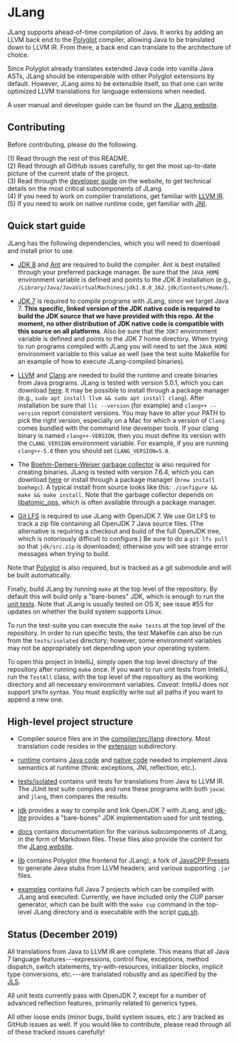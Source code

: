 JLang
========

JLang supports ahead-of-time compilation of Java. It works by adding an LLVM back end to the [Polyglot](https://www.cs.cornell.edu/projects/polyglot/) compiler, allowing Java to be translated down to LLVM IR.
From there, a back end can translate to the architecture of choice.

Since Polyglot already translates extended Java code into vanilla Java ASTs, JLang should be interoperable with other Polyglot extensions by default. However, JLang aims to be extensible itself, so that one can write optimized LLVM translations for language extensions when needed.

A user manual and developer guide can be found on the [JLang website](https://polyglot-compiler.github.io/JLang/).

Contributing
------------

Before contributing, please do the following.

(1) Read through the rest of this README.<br>
(2) Read through all GitHub issues carefully, to get the most up-to-date picture of the current state of the project.<br>
(3) Read through the [developer guide](http://polyglot-compiler.github.io/JLang/developer-guide.html) on the website, to get technical details on the most critical subcomponents of JLang.<br>
(4) If you need to work on compiler translations, get familiar with [LLVM IR](https://llvm.org/docs/LangRef.html).<br>
(5) If you need to work on native runtime code, get familiar with [JNI](https://docs.oracle.com/javase/7/docs/technotes/guides/jni/spec/design.html).

Quick start guide
-----------------

JLang has the following dependencies, which you will need to download and install prior to use.

- [JDK 8](http://www.oracle.com/technetwork/java/javase/downloads/index-jsp-138363.html) and [Ant](http://ant.apache.org) are required to build the compiler. Ant is best installed through your preferred package manager. Be sure that the `JAVA_HOME` environment variable is defined and points to the JDK 8 installation (e.g., `/Library/Java/JavaVirtualMachines/jdk1.8.0_162.jdk/Contents/Home/`).

- [JDK 7](http://www.oracle.com/technetwork/java/javase/downloads/java-archive-downloads-javase7-521261.html) is required to compile programs with JLang, since we target Java 7. **This specific, linked version of the JDK native code is required to build the JDK source that we have provided with this repo. At the moment, no other distribution of JDK native code is compatible with this source on all platforms**. Also be sure that the `JDK7` environment variable is defined and points to the JDK 7 home directory. When trying to run programs compiled with JLang you will need to set the `JAVA_HOME` environment variable to this value as well (see the test suite Makefile for an example of how to execute JLang-compiled binaries).

- [LLVM](http://llvm.org) and [Clang](https://clang.llvm.org) are needed to build the runtime and create binaries from Java programs. JLang is tested with version 5.0.1, which you can download [here](http://releases.llvm.org/download.html#5.0.1). It may be possible to install through a package manager (e.g., `sudo apt install llvm && sudo apt install clang`). After installation be sure that `llc --version` (for example) and `clang++ --version` report consistent versions. You may have to alter your PATH to pick the right version, especially on a Mac for which a version of `Clang` comes bundled with the command line developer tools. If your clang binary is named `clang++-VERSION`, then you must define its version with the `CLANG_VERSION` environment variable. For example, if you are running `clang++-5.0` then you should set `CLANG_VERSION=5.0`.

- The [Boehm-Demers-Weiser garbage collector](http://www.hboehm.info/gc/) is also required for creating binaries. JLang is tested with version 7.6.4, which you can download [here](http://www.hboehm.info/gc/gc_source/) or install through a package manager (`brew install boehmgc`). A typical install from source looks like this: `./configure && make && make install`. Note that the garbage collector depends on [libatomic_ops](https://github.com/ivmai/libatomic_ops), which is often available through a package manager.

- [Git LFS](https://git-lfs.github.com) is required to use JLang with OpenJDK 7. We use Git LFS to track a zip file containing all OpenJDK 7 Java source files. (The alternative is requiring a checkout and build of the full OpenJDK tree, which is notoriously difficult to configure.) Be sure to do a `git lfs pull` so that `jdk/src.zip` is downloaded; otherwise you will see strange error messages when trying to build.

Note that [Polyglot](https://github.com/polyglot-compiler/polyglot/) is also required, but is tracked as a git submodule and will be built automatically.

Finally, build JLang by running `make` at the top level of the repository. By default this will build only a "bare-bones" JDK, which is enough to run the [unit tests](tests/isolated). Note that JLang is usually tested on OS X; see issue #55 for updates on whether the build system supports Linux.

To run the test-suite you can execute the `make tests` at the top level of the repository. In order to run specific tests, the test Makefile can also be run from the `tests/isolated` directory; however, some environment variables may not be appropriately set depending upon your operating system.

To open this project in IntelliJ, simply open the top level directory of the repository after running `make` once. If you want to run unit tests from IntelliJ, run the `TestAll` class, with the top level of the repository as the working directory and all necessary environment variables. *Caveat*: IntelliJ does not support `$PATH` syntax. You must explicitly write out all paths if you want to append a new one.


High-level project structure
----------------------------

- Compiler source files are in the [compiler/src/jlang](compiler/src/jlang) directory. Most translation code resides in the [extension](compiler/src/jlang/extension) subdirectory.

- [runtime](runtime) contains [Java code](runtime/src) and [native code](runtime/native) needed to implement Java semantics at runtime (think: exceptions, JNI, reflection, etc.).

- [tests/isolated](tests/isolated) contains unit tests for translations from Java to LLVM IR. The JUnit test suite compiles and runs these programs with both `javac` and `jlang`, then compares the results.

- [jdk](jdk) provides a way to compile and link OpenJDK 7 with JLang, and [jdk-lite](jdk-lite) provides a "bare-bones" JDK implementation used for unit testing.

- [docs](docs) contains documentation for the various subcomponents of JLang, in the form of Markdown files. These files also provide the content for the [JLang website](http://polyglot-compiler.github.io/jlang/).

- [lib](lib) contains Polyglot (the frontend for JLang); a fork of [JavaCPP Presets](https://github.com/bytedeco/javacpp-presets) to generate Java stubs from LLVM headers; and various supporting `.jar` files.

- [examples](examples) contains full Java 7 projects which can be compiled with JLang and executed. Currently, we have included only the CUP parser generator, which can be built with the `make cup` command in the top-level JLang directory and is executable with the script [cup.sh](examples/cup/bin/cup.sh).

Status (December 2019)
-----------------

All translations from Java to LLVM IR are complete. This means that all Java 7 language features---expressions, control flow, exceptions, method dispatch, switch statements, try-with-resources, initializer blocks, implicit type conversions, etc.---are translated robustly and as specified by the [JLS](https://docs.oracle.com/javase/specs/jls/se7/html/index.html). 

All unit tests currently pass with OpenJDK 7, except for a number of advanced reflection features, primarily related to generics types.

All other loose ends (minor bugs, build system issues, etc.) are tracked as GitHub issues as well. If you would like to contribute, please read through all of these tracked issues carefully!


